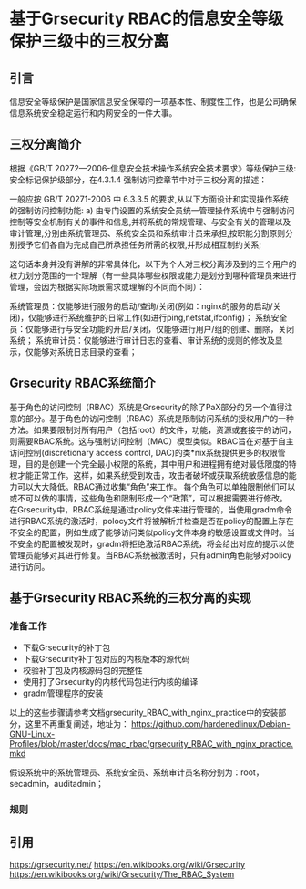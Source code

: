# 基于Grsecurity RBAC的信息安全等级保护三级中的三权分离  

## 引言 

信息安全等级保护是国家信息安全保障的一项基本性、制度性工作，也是公司确保信息系统安全稳定运行和内网安全的一件大事。 

## 三权分离简介 

根据《GB/T 20272—2006-信息安全技术操作系统安全技术要求》等级保护三级:安全标记保护级部分，在4.3.1.4 强制访问控章节中对于三权分离的描述：

一般应按 GB/T 20271-2006 中 6.3.3.5 的要求,从以下方面设计和实现操作系统的强制访问控制功能:
a) 由专门设置的系统安全员统一管理操作系统中与强制访问控制等安全机制有关的事件和信息,并将系统的常规管理、与安全有关的管理以及审计管理,分别由系统管理员、系统安全员和系统审计员来承担,按职能分割原则分别授予它们各自为完成自己所承担任务所需的权限,并形成相互制约关系;

这句话本身并没有讲解的非常具体化，以下为个人对三权分离涉及到的三个用户的权力划分范围的一个理解（有一些具体哪些权限或能力是划分到哪种管理员来进行管理，会因为根据实际场景需求或理解的不同而不同）： 

系统管理员：仅能够进行服务的启动/查询/关闭(例如：nginx的服务的启动/关闭)，仅能够进行系统维护的日常工作(如进行ping,netstat,ifconfig)；
系统安全员：仅能够进行与安全功能的开启/关闭，仅能够进行用户/组的创建、删除，关闭系统；
系统审计员：仅能够进行审计日志的查看、审计系统的规则的修改及显示，仅能够对系统日志目录的查看；

## Grsecurity RBAC系统简介  
基于角色的访问控制（RBAC）系统是Grsecurity的除了PaX部分的另一个值得注意的部分。基于角色的访问控制（RBAC）系统是限制访问系统的授权用户的一种方法。如果要限制对所有用户（包括root）的文件，功能，资源或套接字的访问，则需要RBAC系统。这与强制访问控制（MAC）模型类似。RBAC旨在对基于自主访问控制(discretionary access control, DAC)的类*nix系统提供更多的权限管理，目的是创建一个完全最小权限的系统，其中用户和进程拥有绝对最低限度的特权才能正常工作。这样，如果系统受到攻击，攻击者破坏或获取系统敏感信息的能力可以大大降低。RBAC通过收集“角色”来工作。 每个角色可以单独限制他们可以或不可以做的事情，这些角色和限制形成一个“政策”，可以根据需要进行修改。
在Grsecurity中，RBAC系统是通过policy文件来进行管理的，当使用gradm命令进行RBAC系统的激活时，polocy文件将被解析并检查是否在policy的配置上存在不安全的配置，例如生成了能够访问类似policy文件本身的敏感设置或文件时。当不安全的配置被发现时，gradm将拒绝激活RBAC系统，将会给出对应的提示以使管理员能够对其进行修复。当RBAC系统被激活时，只有admin角色能够对policy进行访问。

## 基于Grsecurity RBAC系统的三权分离的实现 

### 准备工作 

* 下载Grsecurity的补丁包 
* 下载Grsecurity补丁包对应的内核版本的源代码 
* 校验补丁包及内核源码包的完整性 
* 使用打了Grsecurity的内核代码包进行内核的编译 
* gradm管理程序的安装 

以上的这些步骤请参考文档grsecurity_RBAC_with_nginx_practice中的安装部分，这里不再重复阐述，地址为：
https://github.com/hardenedlinux/Debian-GNU-Linux-Profiles/blob/master/docs/mac_rbac/grsecurity_RBAC_with_nginx_practice.mkd

假设系统中的系统管理员、系统安全员、系统审计员名称分别为：root，secadmin，auditadmin；

### 规则 



## 引用 

https://grsecurity.net/
https://en.wikibooks.org/wiki/Grsecurity
https://en.wikibooks.org/wiki/Grsecurity/The_RBAC_System

